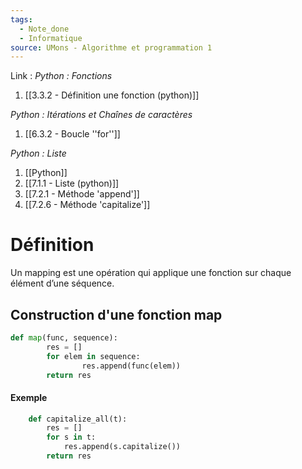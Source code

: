 ```yaml
---
tags:
  - Note_done
  - Informatique
source: UMons - Algorithme et programmation 1
---
```


Link : 
_Python : Fonctions_
1. [[3.3.2 - Définition une fonction (python)]]

_Python : Itérations et Chaînes de caractères_
1. [[6.3.2 - Boucle ''for'']]

_Python : Liste_
1. [[Python]]
2. [[7.1.1 - Liste (python)]]
3. [[7.2.1 - Méthode 'append']]
4. [[7.2.6 - Méthode 'capitalize']]


# Définition
Un mapping est une opération qui applique une fonction sur chaque élément d’une séquence.

## Construction d'une fonction map
```python
def map(func, sequence):  
		res = []  
		for elem in sequence:  
				res.append(func(elem))  
		return res
```

#### Exemple 
```PYTHON
	def capitalize_all(t): 
		res = [] 
		for s in t: 
			res.append(s.capitalize()) 
		return res
```
